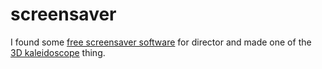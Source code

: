 <!--
  id: 236
  date: 2005-05-20
  modified: 2012-07-03
  slug: screensaver
  type: post
  excerpt: <p>I found some free screensaver software for director and made one of the 3D kaleidoscope thing.</p>
  categories: Director
  tags: 
  inCv: 
  inPortfolio: 
  dateFrom: 
  dateTo: 
-->

# screensaver

<p>I found some <a href="http://www.goldshell.com/dirsaver/" target="_blank">free screensaver software</a> for director and made one of the <a href="https://res.cloudinary.com/dn1rmdjs5/image/upload/v1566568756/rv/kaleidoscoop_installer.exe">3D kaleidoscope</a> thing.</p>
